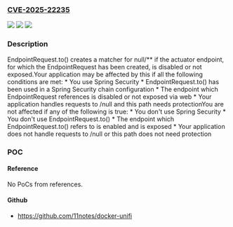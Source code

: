 ### [CVE-2025-22235](https://cve.mitre.org/cgi-bin/cvename.cgi?name=CVE-2025-22235)
![](https://img.shields.io/static/v1?label=Product&message=Spring%20Boot&color=blue)
![](https://img.shields.io/static/v1?label=Version&message=2.7.x%3C%202.7.25%20&color=brighgreen)
![](https://img.shields.io/static/v1?label=Vulnerability&message=CWE-20%20Improper%20Input%20Validation&color=brighgreen)

### Description

EndpointRequest.to() creates a matcher for null/** if the actuator endpoint, for which the EndpointRequest has been created, is disabled or not exposed.Your application may be affected by this if all the following conditions are met:  *  You use Spring Security  *  EndpointRequest.to() has been used in a Spring Security chain configuration  *  The endpoint which EndpointRequest references is disabled or not exposed via web  *  Your application handles requests to /null and this path needs protectionYou are not affected if any of the following is true:  *  You don't use Spring Security  *  You don't use EndpointRequest.to()  *  The endpoint which EndpointRequest.to() refers to is enabled and is exposed  *  Your application does not handle requests to /null or this path does not need protection

### POC

#### Reference
No PoCs from references.

#### Github
- https://github.com/11notes/docker-unifi

